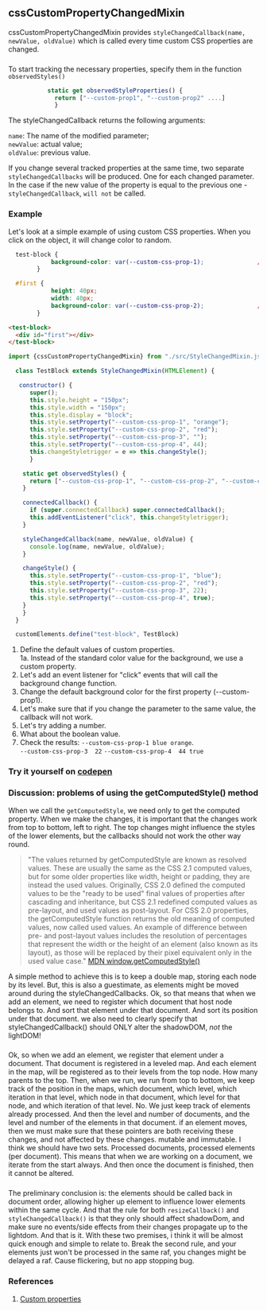 ## cssCustomPropertyChangedMixin 
cssCustomPropertyChangedMixin provides `styleChangedCallback(name, newValue, oldValue)` which is called every
 time custom CSS properties are changed.
 ###
 To start tracking the necessary properties, specify them in the function `observedStyles()`<br>
 
 ```javascript
            static get observedStyleProperties() {
              return ["--custom-prop1", "--custom-prop2" ....]
              }
 ```
                         
 The styleChangedCallback returns the following arguments:

`name`: The name of the modified parameter;<br>
`newValue`: actual value;<br>
`oldValue`: previous value.<br>

 If you change several tracked properties at the same time, two separate `styleChangedCallbacks` will be produced.
 One for each changed parameter.<br>
 In the case if the new value of the property is equal to the previous one - `styleChangedCallback`, `will not` be called.

### Example
Let's look at a simple example of using custom CSS properties. When you click on the object, it will change color to random.
```css
  test-block {
            background-color: var(--custom-css-prop-1);               //[1a]
        }

  #first {
            height: 40px;
            width: 40px;
            background-color: var(--custom-css-prop-2);               //[1a]
        }
```

```html
<test-block>
  <div id="first"></div>
</test-block>
```

```javascript
import {cssCustomPropertyChangedMixin} from "./src/StyleChangedMixin.js";

  class TestBlock extends StyleChangedMixin(HTMLElement) {

   constructor() {
      super();
      this.style.height = "150px";
      this.style.width = "150px";
      this.style.display = "block";
      this.style.setProperty("--custom-css-prop-1", "orange");         //[1]
      this.style.setProperty("--custom-css-prop-2", "red");
      this.style.setProperty("--custom-css-prop-3", "");
      this.style.setProperty("--custom-css-prop-4", 44);
      this.changeStyletrigger = e => this.changeStyle();
      }

    static get observedStyles() {
      return ["--custom-css-prop-1", "--custom-css-prop-2", "--custom-css-prop-3", "--custom-css-prop-4"];
    }

    connectedCallback() {
      if (super.connectedCallback) super.connectedCallback();
      this.addEventListener("click", this.changeStyletrigger);         //[2]
    }

    styleChangedCallback(name, newValue, oldValue) {
      console.log(name, newValue, oldValue);                           //[7]           
    }

    changeStyle() {
      this.style.setProperty("--custom-css-prop-1", "blue");           //[3]
      this.style.setProperty("--custom-css-prop-2", "red");            //[4]
      this.style.setProperty("--custom-css-prop-3", 22);               //[5]
      this.style.setProperty("--custom-css-prop-4", true);             //[6]
    }
    }
  }

  customElements.define("test-block", TestBlock)
  ```
  1.  Define the default values of custom properties.<br>
  1a. Instead of the standard color value for the background, we use a custom property.
  2. Let's add an event listener for "click" events that will call the background change function.
  3. Change the default background color for the first property (--custom-prop1).
  4. Let's make sure that if you change the parameter to the same value, the callback will not work.
  5. Let's try adding a number.
  6. What about the boolean value.
  7. Check the results: 
  `--custom-css-prop-1 blue orange`.<br>
  `--custom-css-prop-3  22`
  `--custom-css-prop-4  44 true`
 ### Try it yourself on [codepen](https://codepen.io/Halochkin/pen/QVZgEw?editors=1111)
 
 ### Discussion: problems of using the getComputedStyle() method
 When we call the `getComputedStyle`, we need only to get the computed property. When we make the changes, it is important that the changes work from top to bottom, left to right. The top changes might influence the styles of the lower elements, but the callbacks should not work the other way round. 
 >"The values returned by getComputedStyle are known as resolved values. These are usually the same as the CSS 2.1 computed values, but for some older properties like width, height or padding, they are instead the used values. Originally, CSS 2.0 defined the computed values to be the "ready to be used" final values of properties after cascading and inheritance, but CSS 2.1 redefined computed values as pre-layout, and used values as post-layout. For CSS 2.0 properties, the getComputedStyle function returns the old meaning of computed values, now called used values. An example of difference between pre- and post-layout values includes the resolution of percentages that represent the width or the height of an element (also known as its layout), as those will be replaced by their pixel equivalent only in the used value case." [MDN window.getComputedStyle()](https://developer.mozilla.org/en-US/docs/Web/API/Window/getComputedStyle)<br>
 
 A simple method to achieve this is to keep a double map, storing each node by its level.
But, this is also a guestimate, as elements might be moved around during the styleChangedCallbacks.
Ok, so that means that when we add an element, we need to register which document that host node belongs to. And sort that element under that document. And sort its position under that document.
we also need to clearly specify that styleChangedCallback() should ONLY alter the shadowDOM, *not* the lightDOM! <br>
###
Ok, so when we add an element, we register that element under a document. That document is registered in a leveled map. And each element in the map, will be registered as to their levels from the top node. How many parents to the top. 
Then, when we run, we run from top to bottom, we keep track of the position in the maps, which document, which level, which iteration in that level, which node in that document, which level for that node, and which iteration of that level.
No. We just keep track of elements already processed.
And then the level and number of documents, and the level and number of the elements in that document. 
if an element moves, then we must make sure that these pointers are both receiving these changes, and not affected by these changes. mutable and immutable.
I think we should have two sets. Processed documents, processed elements (per document).
This means that when we are working on a document, we iterate from the start always. And then 
once the document is finished, then it cannot be altered.
###
The preliminary conclusion is: the elements should be called back in document order, allowing higher up element to influence lower elements within the same cycle.
And that the rule for both `resizeCallback()` and `styleChangedCallback()` is that they only should affect shadowDom, and make sure no events/side effects from their changes propagate up to the lightdom.
And that is it. With these two premises, i think it will be almost quick enough and simple to relate to. Break the second rule, and your elements just won't be processed in the same raf, you changes might be delayed a raf. Cause flickering, but no app stopping bug.

 
 
 ### References
 1. [Custom properties](https://developer.mozilla.org/en-US/docs/Web/CSS/--*)
  
  
